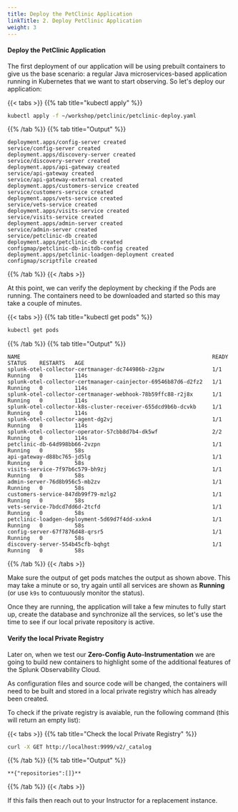 ```yaml
---
title: Deploy the PetClinic Application
linkTitle: 2. Deploy PetClinic Application
weight: 3
---
```


#### Deploy the PetClinic Application

The first deployment of our application will be using prebuilt containers to give us the base scenario: a regular Java microservices-based application running in Kubernetes that we want to start observing. So let's deploy our application:

{{< tabs >}}
{{% tab title="kubectl apply" %}}

``` bash
kubectl apply -f ~/workshop/petclinic/petclinic-deploy.yaml
```

{{% /tab %}}
{{% tab title="Output" %}}

``` text
deployment.apps/config-server created
service/config-server created
deployment.apps/discovery-server created
service/discovery-server created
deployment.apps/api-gateway created
service/api-gateway created
service/api-gateway-external created
deployment.apps/customers-service created
service/customers-service created
deployment.apps/vets-service created
service/vets-service created
deployment.apps/visits-service created
service/visits-service created
deployment.apps/admin-server created
service/admin-server created
service/petclinic-db created
deployment.apps/petclinic-db created
configmap/petclinic-db-initdb-config created
deployment.apps/petclinic-loadgen-deployment created
configmap/scriptfile created
```

{{% /tab %}}
{{< /tabs >}}

At this point, we can verify the deployment by checking if the Pods are running. The containers need to be downloaded and started so this may take a couple of minutes.

{{< tabs >}}
{{% tab title="kubectl get pods" %}}

``` bash
kubectl get pods
```

{{% /tab %}}
{{% tab title="Output" %}}

``` text
NAME                                                            READY   STATUS    RESTARTS   AGE
splunk-otel-collector-certmanager-dc744986b-z2gzw               1/1     Running   0          114s
splunk-otel-collector-certmanager-cainjector-69546b87d6-d2fz2   1/1     Running   0          114s
splunk-otel-collector-certmanager-webhook-78b59ffc88-r2j8x      1/1     Running   0          114s
splunk-otel-collector-k8s-cluster-receiver-655dcd9b6b-dcvkb     1/1     Running   0          114s
splunk-otel-collector-agent-dg2vj                               1/1     Running   0          114s
splunk-otel-collector-operator-57cbb8d7b4-dk5wf                 2/2     Running   0          114s
petclinic-db-64d998bb66-2vzpn                                   1/1     Running   0          58s
api-gateway-d88bc765-jd5lg                                      1/1     Running   0          58s
visits-service-7f97b6c579-bh9zj                                 1/1     Running   0          58s
admin-server-76d8b956c5-mb2zv                                   1/1     Running   0          58s
customers-service-847db99f79-mzlg2                              1/1     Running   0          58s
vets-service-7bdcd7dd6d-2tcfd                                   1/1     Running   0          58s
petclinic-loadgen-deployment-5d69d7f4dd-xxkn4                   1/1     Running   0          58s
config-server-67f7876d48-qrsr5                                  1/1     Running   0          58s
discovery-server-554b45cfb-bqhgt                                1/1     Running   0          58s
```

{{% /tab %}}
{{< /tabs >}}

Make sure the output of get pods matches the output as shown above. This may take a minute or so, try again until all services are shown as **Running** (or use `k9s` to contuuously monitor the status).

Once they are running, the application will take a few minutes to fully start up, create the database and synchronize all the services, so let's use the time to see if our local private repository is active.

#### Verify the local Private Registry

Later on, when we test our **Zero-Config Auto-Instrumentation** we are going to build new containers to highlight some of the additional features of the Splunk Observability Cloud.

As configuration files and source code will be changed, the containers will need to be built and stored in a local private registry which has already been created.

To check if the private registry is avaiable, run the following command (this will return an empty list):

{{< tabs >}}
{{% tab title="Check the local Private Registry" %}}

``` bash
curl -X GET http://localhost:9999/v2/_catalog
```

{{% /tab %}}
{{% tab title="Output" %}}

```text
**{"repositories":[]}**
```

{{% /tab %}}
{{< /tabs >}}

If this fails then reach out to your Instructor for a replacement instance.
